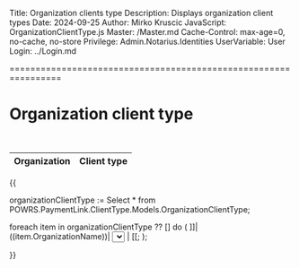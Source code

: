 Title: Organization clients type
Description: Displays organization client types
Date: 2024-09-25
Author: Mirko Kruscic
JavaScript: OrganizationClientType.js
Master: /Master.md
Cache-Control: max-age=0, no-cache, no-store
Privilege: Admin.Notarius.Identities
UserVariable: User
Login: ../Login.md

================================================================

Organization client type
========================================

<br />

| Organization | Client type |
|:-------------|:------------|
{{

organizationClientType := Select * from POWRS.PaymentLink.ClientType.Models.OrganizationClientType;

foreach item in organizationClientType ?? [] do
(
]]|((item.OrganizationName))| <select data-name="((MarkdownEncode(item.OrganizationName) ))" data-id="((item.ObjectId))" data-prev="((State:=item.OrgClientType.ToString() ))" onchange="ChangeClientType(this)"><option value="Small"((State="Small"?" selected":""))>Small</option><option value="Medium"((State="Medium"?" selected":""))>Medium</option><option value="Large"((State="Large"?" selected":""))>Large</option></select> |
[[;
);

}}